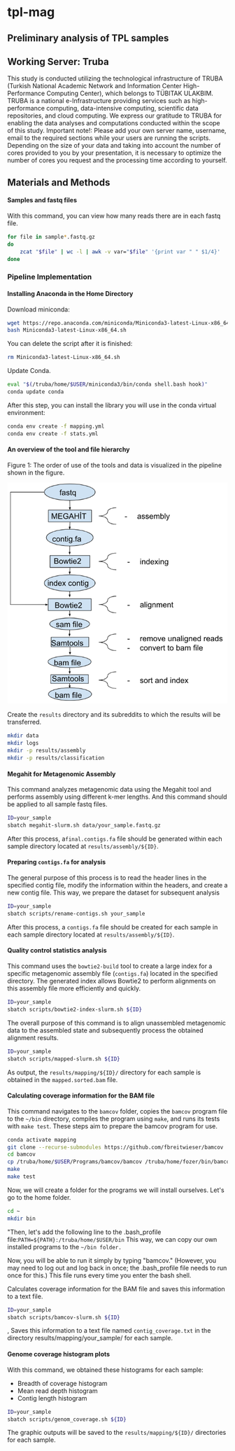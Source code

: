 # tpl-mag

## Preliminary analysis of TPL samples

## Working Server: Truba

This study is conducted utilizing the technological infrastructure of TRUBA (Turkish National Academic Network and Information Center High-Performance Computing Center), which belongs to TÜBITAK ULAKBIM. TRUBA is a national e-Infrastructure providing services such as high-performance computing, data-intensive computing, scientific data repositories, and cloud computing. We express our gratitude to TRUBA for enabling the data analyses and computations conducted within the scope of this study.
Important note!: Please add your own server name, username, email to the required sections while your users are running the scripts. Depending on the size of your data and taking into account the number of cores provided to you by your presentation, it is necessary to optimize the number of cores you request and the processing time according to yourself.

## Materials and Methods

#### Samples and fastq files

With this command, you can view how many reads there are in each fastq file.

```bash
for file in sample*.fastq.gz
do
    zcat "$file" | wc -l | awk -v var="$file" '{print var " " $1/4}'
done
```

### Pipeline Implementation

#### Installing Anaconda in the Home Directory

Download miniconda:

```bash
wget https://repo.anaconda.com/miniconda/Miniconda3-latest-Linux-x86_64.sh
bash Miniconda3-latest-Linux-x86_64.sh
```

You can delete the script after it is finished:

```bash
rm Miniconda3-latest-Linux-x86_64.sh
```

Update Conda.

```bash
eval "$(/truba/home/$USER/miniconda3/bin/conda shell.bash hook)"
conda update conda
```

After this step, you can install the library you will use in the conda virtual environment:

```bash
conda env create -f mapping.yml
conda env create -f stats.yml
```

#### An overview of the tool and file hierarchy

Figure 1: The order of use of the tools and data is visualized in the pipeline shown in the figure.

![pipeline](image.png)

Create the `results` directory and its subreddits to which the results will be transferred.

```bash
mkdir data
mkdir logs
mkdir -p results/assembly 
mkdir -p results/classification
```
#### Megahit for Metagenomic Assembly

This command analyzes metagenomic data using the Megahit tool and performs assembly using different k-mer lengths. And this command should be applied to all sample fastq files.

```bash
ID=your_sample
sbatch megahit-slurm.sh data/your_sample.fastq.gz
```

After this process, a`final.contigs.fa` file should be generated within each sample directory located at `results/assembly/${ID}`.

#### Preparing `contigs.fa` for analysis

The general purpose of this process is to read the header lines in the specified contig file, modify the information within the headers, and create a new contig file. This way, we prepare the dataset for subsequent analysis

```bash
ID=your_sample
sbatch scripts/rename-contigs.sh your_sample
```

After this process, a `contigs.fa` file should be created for each sample in each sample directory located at `results/assembly/${ID}`.

#### Quality control statistics analysis

This command uses the `bowtie2-build` tool to create a large index for a specific metagenomic assembly file (`contigs.fa`) located in the specified directory. The generated index allows Bowtie2 to perform alignments on this assembly file more efficiently and quickly.

```bash
ID=your_sample
sbatch scripts/bowtie2-index-slurm.sh ${ID}
```

The overall purpose of this command is to align unassembled metagenomic data to the assembled state and subsequently process the obtained alignment results.

```bash
ID=your_sample
sbatch scripts/mapped-slurm.sh ${ID}
```

As output, the `results/mapping/${ID}/` directory for each sample is obtained in the `mapped.sorted.bam` file.

#### Calculating coverage information for the BAM file

This command navigates to the `bamcov` folder, copies the `bamcov` program file to the `~/bin` directory, compiles the program using `make`, and runs its tests with `make test`. These steps aim to prepare the bamcov program for use.

```bash
conda activate mapping
git clone --recurse-submodules https://github.com/fbreitwieser/bamcov
cd bamcov
cp /truba/home/$USER/Programs/bamcov/bamcov /truba/home/fozer/bin/bamcov
make
make test
```

Now, we will create a folder for the programs we will install ourselves. Let's go to the home folder.

```bash
cd ~
mkdir bin
```

"Then, let's add the following line to the .bash_profile file:```PATH=${PATH}:/truba/home/$USER/bin```
This way, we can copy our own installed programs to the `~/bin folder.`

Now, you will be able to run it simply by typing "bamcov." (However, you may need to log out and log back in once; the .bash_profile file needs to run once for this.) This file runs every time you enter the bash shell.

Calculates coverage information for the BAM file and saves this information to a text file.

```bash
ID=your_sample
sbatch scripts/bamcov-slurm.sh ${ID}
```
,
Saves this information to a text file named `contig_coverage.txt` in the directory results/mapping/your_sample/ for each sample.

#### Genome coverage histogram plots

With this command, we obtained these histograms for each sample:

- Breadth of coverage histogram
- Mean read depth histogram
- Contig length histogram

```bash
ID=your_sample
sbatch scripts/genom_coverage.sh ${ID}
```

The graphic outputs will be saved to the `results/mapping/${ID}/` directories for each sample.